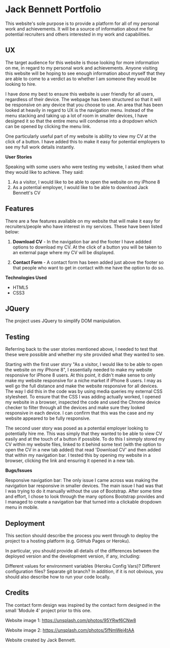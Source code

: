 # Jack Bennett Portfolio

This website's sole purpose is to provide a platform for all of my personal work and achievements. It will be a source
of information about me for potential recruiters and others interested in my work and capabilities. 

## UX

The target audience for this website is those looking for more information on me, in regard to my personal work and achievements. Anyone visiting this website will be hoping to see enough information about myself that they are able to come to a verdict as to whether I am someone they would be looking to hire.

I have done my best to ensure this website is user friendly for all users, regardless of their device. The webpage has been structured so that it will be responsive on any device that you choose to use. An area that has been looked at heavily in regard to UX is the navigation menu. Instead of the menu stacking and taking up a lot of room in smaller devices, I have designed it so that the entire menu will condense into a dropdown which can be opened by clicking the menu link.

One particularly useful part of my website is ability to view my CV at the click of a button. I have added this to make it easy for potential employers to see my full work details instantly.

**User Stories**

Speaking with some users who were testing my website, I asked them what they would like to achieve. They said:

1. As a visitor, I would like to be able to open the website on my iPhone 8
2. As a potential employer, I would like to be able to download Jack Bennett's CV

## Features

There are a few features available on my website that will make it easy for recruiters/people who have interest in my services. These have been listed below:

1. **Download CV** - In the navigation bar and the footer I have addded options to download my CV. At the click of a button you will be taken to an external page where my CV will be displayed.

2. **Contact Form** - A contact form has been added just above the footer so that people who want to get in contact with me have the option to do so.

**Technologies Used**

- HTML5
- CSS3

## JQuery
The project uses JQuery to simplify DOM manipulation.

## Testing

Referring back to the user stories mentioned above, I needed to test that these were possible and whether my site provided what they wanted to see.

Starting with the first user story "As a visitor, I would like to be able to open the website on my iPhone 8", I essentially needed to make my website responsive for iPhone 8 users. At this point, it didn't make sense to only make my website responsive for a niche market if iPhone 8 users. I may as well go the full distance and make the website responsive for all devices. The way I did this in the code was by using media queries my external CSS stylesheet. To ensure that the CSS I was adding actually worked, I opened my website in a browser, inspected the code and used the Chrome device checker to filter through all the devices and make sure they looked responsive in each device. I can confirm that this was the case and my website appeared to be fully responsive.

The second user story was posed as a potential employer looking to potentially hire me. This was simply that they wanted to be able to view CV easily and at the touch of a button if possible. To do this I sinmply stored my CV within my website files, linked to it behind some text (with the option to open the CV in a new tab added) that read 'Download CV' and then added that within my navigation bar. I tested this by opening my website in a browser, clicking the link and ensuring it opened in a new tab.

**Bugs/Issues**

Responsive navigation bar: The only issue I came across was making the navigation bar responsive in smaller devices. The main issue I had was that I was trying to do it manually without the use of Bootstrap. After some time and effort, I chose to look through the many options Bootstrap provides and I managed to create a navigation bar that turned into a clickable dropdown menu in mobile.

## Deployment
This section should describe the process you went through to deploy the project to a hosting platform (e.g. GitHub Pages or Heroku).

In particular, you should provide all details of the differences between the deployed version and the development version, if any, including:

Different values for environment variables (Heroku Config Vars)?
Different configuration files?
Separate git branch?
In addition, if it is not obvious, you should also describe how to run your code locally.

## Credits

The contact form design was inspired by the contact form designed in the small 'Module 4' project prior to this one.

Website image 1: https://unsplash.com/photos/95YRwf6CNw8

Website image 2: https://unsplash.com/photos/5fNmWej4tAA

Website created by Jack Bennett.
